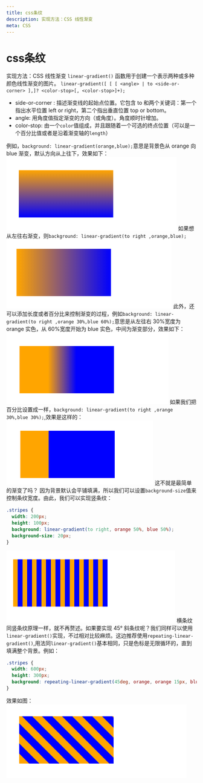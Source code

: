 ```yaml
---
title: css条纹
description: 实现方法：CSS 线性渐变
meta: CSS
---
```


# css条纹

实现方法：CSS 线性渐变
`linear-gradient()` 函数用于创建一个表示两种或多种颜色线性渐变的图片。
`linear-gradient([ [ [ <angle> | to <side-or-corner> ],]? <color-stop>[, <color-stop>]+);`

- side-or-corner :
  描述渐变线的起始点位置。它包含 to 和两个关键词：第一个指出水平位置 left or right，第二个指出垂直位置 top or bottom。
- angle:
  用角度值指定渐变的方向（或角度）。角度顺时针增加。
- color-stop:
  由一个`color`值组成，并且跟随着一个可选的终点位置（可以是一个百分比值或者是沿着渐变轴的`length`）

例如，`background: linear-gradient(orange,blue);`意思是背景色从 orange 向 blue 渐变，默认方向从上往下，效果如下：
![橙-蓝-上下](../../assets/images/md/orange-blue-up-down.png)
如果想从左往右渐变，则`background: linear-gradient(to right ,orange,blue);`
![橙-蓝-左右](../../assets/images/md/orange-blue-left-right.png)
此外，还可以添加长度或者百分比来控制渐变的过程，例如`background: linear-gradient(to right ,orange 30%,blue 60%);`意思是从左往右 30%宽度为 orange 实色，从 60%宽度开始为 blue 实色，中间为渐变部分，效果如下：
![橙30%-蓝60%](../../assets/images/md/orange-3-blue-7.png)
如果我们把百分比设置成一样，`background: linear-gradient(to right ,orange 30%,blue 30%);`,效果是这样的：
![橙30%-蓝30%.](../../assets/images/md/orange-3-blue-3.png)
这不就是最简单的渐变了吗？
因为背景默认会平铺填满，所以我们可以设置`background-size`值来控制条纹宽度。由此，我们可以实现竖条纹：

```css
.stripes {
  width: 200px;
  height: 100px;
  background: linear-gradient(to right, orange 50%, blue 50%);
  background-size: 20px;
}
```

![竖条纹](../../assets/images/md/stripes-column.png)
横条纹同竖条纹原理一样，就不再赘述。如果要实现 45° 斜条纹呢？我们同样可以使用`linear-gradient()`实现，不过相对比较麻烦。这边推荐使用`repeating-linear-gradient()`,用法同`linear-gradient()`基本相同，只是色标是无限循环的，直到填满整个背景。例如：

```css
.stripes {
  width: 600px;
  height: 300px;
  background: repeating-linear-gradient(45deg, orange, orange 15px, blue 0, blue 30px);
}
```

效果如图：
![斜条纹](../../assets/images/md/stripes-skew.png)
